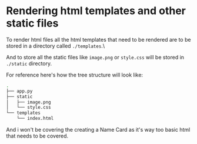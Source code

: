 # Rendering html templates and other static files 

To render html files all the html templates that need to be rendered are to be stored in a directory called `./templates`.\

And to store all the static files like `image.png` or `style.css` will be stored in `./static` directory.

For reference here's how the tree structure will look like:
```bash
.
├── app.py
├── static
│   ├── image.png
│   └── style.css
└── templates
    └── index.html
```

And i won't be covering the creating a Name Card as it's way too basic html that needs to be covered.